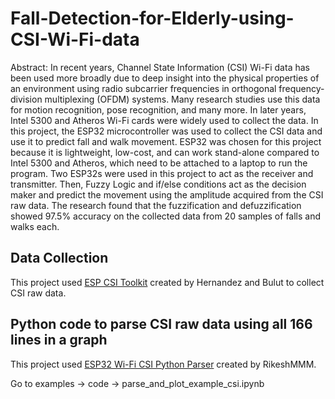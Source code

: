# Fall-Detection-for-Elderly-using-CSI-Wi-Fi-data

Abstract: In recent years, Channel State Information (CSI)  Wi-Fi data has been used more broadly due to deep insight into the physical properties of an environment using radio subcarrier frequencies in orthogonal frequency-division multiplexing (OFDM) systems. Many research studies use this data for motion recognition, pose recognition, and many more. In later years, Intel 5300 and Atheros Wi-Fi cards were widely used to collect the data. In this project, the ESP32 microcontroller was used to collect the CSI data and use it to predict fall and walk movement. ESP32 was chosen for this project because it is lightweight, low-cost, and can work stand-alone compared to Intel 5300 and Atheros, which need to be attached to a laptop to run the program. Two ESP32s were used in this project to act as the receiver and transmitter. Then, Fuzzy Logic and if/else conditions act as the decision maker and predict the movement using the amplitude acquired from the CSI raw data. The research found that the fuzzification and defuzzification showed 97.5% accuracy on the collected data from 20 samples of falls and walks each. 



## Data Collection

This project used [ESP CSI Toolkit](https://stevenmhernandez.github.io/ESP32-CSI-Tool/) created by Hernandez and Bulut to collect CSI raw data. 


## Python code to parse CSI raw data using all 166 lines in a graph

This project used [ESP32 Wi-Fi CSI Python Parser](https://github.com/RikeshMMM/ESP32-CSI-Python-Parser) created by RikeshMMM.

Go to examples -> code -> parse_and_plot_example_csi.ipynb 
